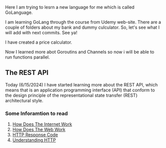 Here I am trying to lesrn a new language for me which is called GoLanguage. 

I am learning GoLang through the course from Udemy web-site. There are a couple of folders about
my bank and dummy culculator. So, let's see what I will add with next commits. See ya!  

I have created a price calculator.

Now I learned more abot Goroutins and Channels so now i will be able to run functions parallel. 

## The REST API
Today (6/15/2024) I have started learning more about the REST API, which means that is an application programming interface (API) that conform to the design principle of the representational state transfer (REST) architectural style. 
### Some Inforamtion to read
1. [How Does The Internet Work](https://developer.mozilla.org/en-US/docs/Learn/Common_questions/Web_mechanics/How_does_the_Internet_work)
2. [How Does The Web Work](https://developer.mozilla.org/en-US/docs/Learn/Getting_started_with_the_web/How_the_Web_works)
3. [HTTP Response Code](https://dev.opera.com/articles/http-response-codes/)
4. [Understanding HTTP](https://dev.opera.com/articles/http-basic-introduction/)